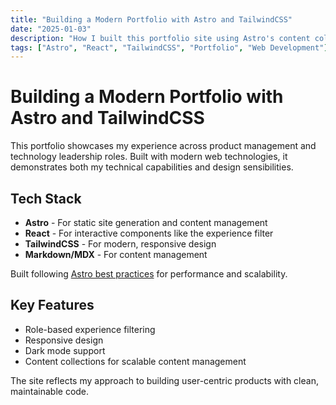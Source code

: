 ```yaml
---
title: "Building a Modern Portfolio with Astro and TailwindCSS"
date: "2025-01-03"
description: "How I built this portfolio site using Astro's content collections, React components, and modern design principles."
tags: ["Astro", "React", "TailwindCSS", "Portfolio", "Web Development"]
---
```


# Building a Modern Portfolio with Astro and TailwindCSS

This portfolio showcases my experience across product management and technology leadership roles. Built with modern web technologies, it demonstrates both my technical capabilities and design sensibilities.

## Tech Stack

- **Astro** - For static site generation and content management
- **React** - For interactive components like the experience filter
- **TailwindCSS** - For modern, responsive design
- **Markdown/MDX** - For content management

Built following [Astro best practices](https://docs.astro.build/en/guides/best-practices/) for performance and scalability.

## Key Features

- Role-based experience filtering
- Responsive design
- Dark mode support
- Content collections for scalable content management

The site reflects my approach to building user-centric products with clean, maintainable code.

